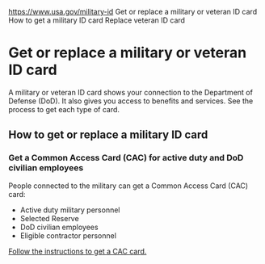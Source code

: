

https://www.usa.gov/military-id
Get or replace a military or veteran ID card
How to get a military ID card
Replace veteran ID card

Get or replace a military or veteran ID card
============================================

A military or veteran ID card shows your connection to the Department of Defense (DoD). It also gives you access to benefits and services. See the process to get each type of card.

**How to get or replace a military ID card**
--------------------------------------------

### Get a Common Access Card (CAC) for active duty and DoD civilian employees

People connected to the military can get a Common Access Card (CAC) card:

* Active duty military personnel  
* Selected Reserve  
* DoD civilian employees  
* Eligible contractor personnel  

[Follow the instructions to get a CAC card.](https://www.cac.mil/Common-Access-Card/Getting-Your-CAC/)

